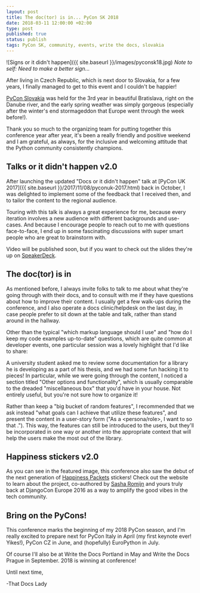 ```yaml
---
layout: post
title: The doc(tor) is in... PyCon SK 2018
date: 2018-03-11 12:00:00 +02:00
type: post
published: true
status: publish
tags: PyCon SK, community, events, write the docs, slovakia
---
```


![Signs or it didn't happen]({{ site.baseurl }}/images/pyconsk18.jpg)
_Note to self: Need to make a better sign..._

After living in Czech Republic, which is next door to Slovakia, for a few years, I finally managed to get to this event and I couldn't be happier!

[PyCon Slovakia](https://2018.pycon.sk/en/) was held for the 3rd year in beautiful Bratislava, right on the Danube river, and the early spring weather was simply gorgeous (especially after the winter's end stormageddon that Europe went through the week before!).

Thank you so much to the organizing team for putting together this conference year after year, it's been a really friendly and positive weekend and I am grateful, as always, for the inclusive and welcoming attitude that the Python community consistently champions.

## Talks or it didn't happen v2.0

After launching the updated "Docs or it didn't happen" talk at [PyCon UK 2017]({{ site.baseurl }}/2017/11/08/pyconuk-2017.html) back in October, I was delighted to implement some of the feedback that I received then, and to tailor the content to the regional audience.

Touring with this talk is always a great experience for me, because every iteration involves a new audience with different backgrounds and use-cases. And because I encourage people to reach out to me with questions face-to-face, I end up in some fascinating discussions with super smart people who are great to brainstorm with.

Video will be published soon, but if you want to check out the slides they're up on [SpeakerDeck](https://speakerdeck.com/thatdocslady/docs-or-it-didnt-happen-pycon-sk-2018).

## The doc(tor) is in

As mentioned before, I always invite folks to talk to me about what they're going through with their docs, and to consult with me if they have questions about how to improve their content. I usually get a few walk-ups during the conference, and I also operate a docs clinic/helpdesk on the last day, in case people prefer to sit down at the table and talk, rather than stand around in the hallway.

Other than the typical "which markup language should I use" and "how do I keep my code examples up-to-date" questions, which are quite common at developer events, one particular session was a lovely highlight that I'd like to share:

A university student asked me to review some documentation for a library he is developing as a part of his thesis, and we had some fun hacking it to pieces! In particular, while we were going through the content, I noticed a section titled "Other options and functionality", which is usually comparable to the dreaded "miscellaneous box" that you'd have in your house. Not entirely useful, but you're not sure how to organize it!

Rather than keep a "big bucket of random features", I recommended that we ask instead "what goals can I achieve that utilize these features", and present the content in a user-story form ("As a <persona/role>, I want to <do a thing> so that <this goal will be reached>."). This way, the features can still be introduced to the users, but they'll be incorporated in one way or another into the appropriate context that will help the users make the most out of the library.

## Happiness stickers v2.0

As you can see in the featured image, this conference also saw the debut of the next generation of [Happiness Packets](https://www.happinesspackets.io/) stickers! Check out the website to learn about the project, co-authored by [Sasha Romijn](https://twitter.com/mxsash) and yours truly back at DjangoCon Europe 2016 as a way to amplify the good vibes in the tech community.

## Bring on the PyCons!

This conference marks the beginning of my 2018 PyCon season, and I'm really excited to prepare next for PyCon Italy in April (my first keynote ever! Yikes!), PyCon CZ in June, and (hopefully) EuroPython in July.

Of course I'll also be at Write the Docs Portland in May and Write the Docs Prague in September. 2018 is winning at conference!

Until next time,

-That Docs Lady
